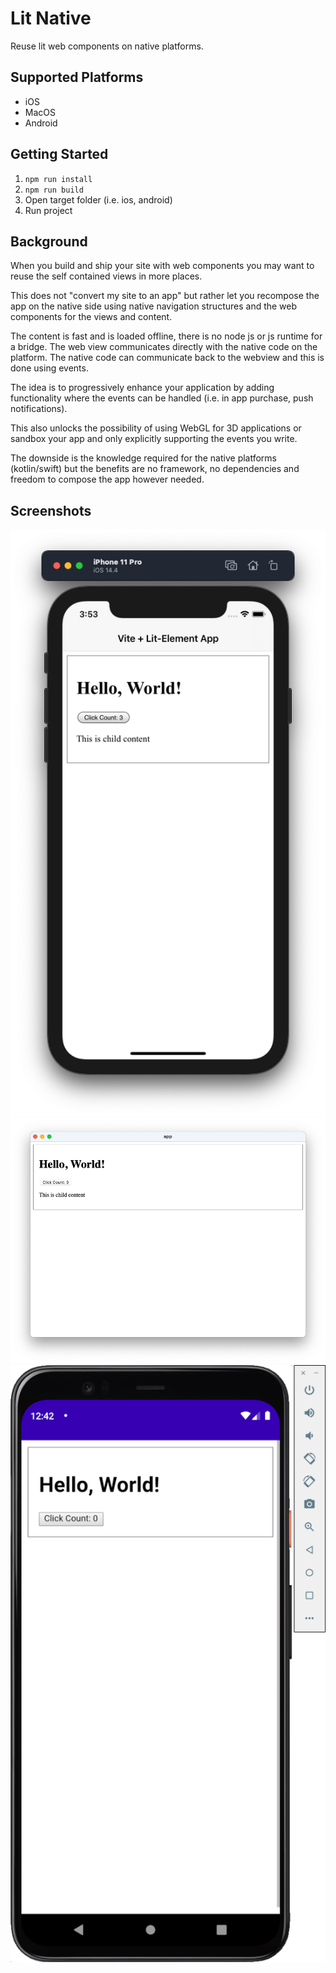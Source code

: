 # Lit Native

Reuse lit web components on native platforms.

## Supported Platforms

- iOS
- MacOS
- Android

## Getting Started

1. `npm run install`
2. `npm run build`
3. Open target folder (i.e. ios, android)
4. Run project

## Background

When you build and ship your site with web components you may want to reuse the self contained views in more places.

This does not "convert my site to an app" but rather let you recompose the app on the native side using native navigation structures and the web components for the views and content.

The content is fast and is loaded offline, there is no node js or js runtime for a bridge. The web view communicates directly with the native code on the platform. The native code can communicate back to the webview and this is done using events.

The idea is to progressively enhance your application by adding functionality where the events can be handled (i.e. in app purchase, push notifications).

This also unlocks the possibility of using WebGL for 3D applications or sandbox your app and only explicitly supporting the events you write.

The downside is the knowledge required for the native platforms (kotlin/swift) but the benefits are no framework, no dependencies and freedom to compose the app however needed.

## Screenshots

![](/screenshots/ios.png)
![](/screenshots/macos.png)
![](/screenshots/android.png)
